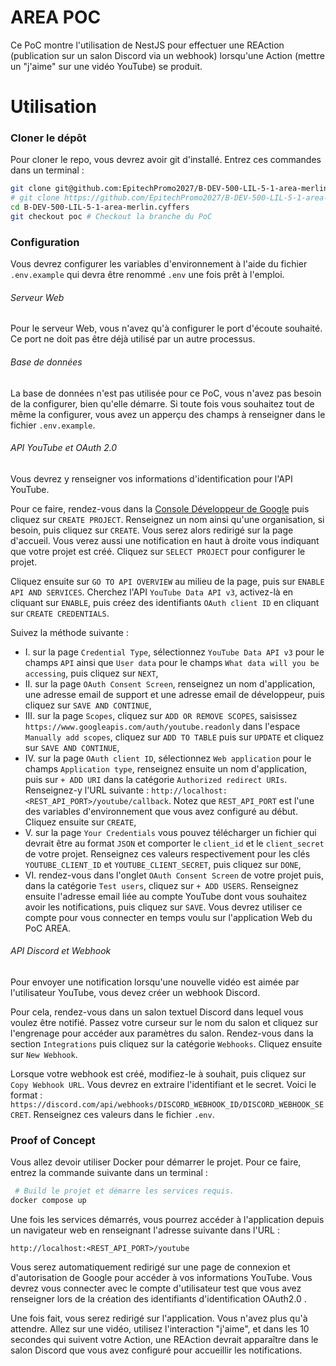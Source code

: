 # AREA POC

Ce PoC montre l'utilisation de NestJS pour effectuer une REAction (publication sur
un salon Discord via un webhook) lorsqu'une Action (mettre un "j'aime" sur une
vidéo YouTube) se produit.

# Utilisation

### Cloner le dépôt

Pour cloner le repo, vous devrez avoir git d'installé. Entrez ces commandes
dans un terminal :
```bash
git clone git@github.com:EpitechPromo2027/B-DEV-500-LIL-5-1-area-merlin.cyffers
# git clone https://github.com/EpitechPromo2027/B-DEV-500-LIL-5-1-area-merlin.cyffers # Si vous n'avez pas configurer de clé SSH.
cd B-DEV-500-LIL-5-1-area-merlin.cyffers
git checkout poc # Checkout la branche du PoC
```

### Configuration

Vous devrez configurer les variables d'environnement à l'aide du fichier `.env.example`
qui devra être renommé `.env` une fois prêt à l'emploi.

###### Serveur Web

Pour le serveur Web, vous n'avez qu'à configurer le port d'écoute souhaité.
Ce port ne doit pas être déjà utilisé par un autre processus.

###### Base de données

La base de données n'est pas utilisée pour ce PoC, vous n'avez pas besoin de
la  configurer, bien qu'elle démarre. Si toute fois vous souhaitez tout de même
la configurer, vous avez un apperçu des champs à renseigner dans le fichier `.env.example`.

###### API YouTube et OAuth 2.0
Vous devrez y renseigner vos informations d'identification pour l'API YouTube.

Pour ce faire, rendez-vous dans la [Console Développeur de Google](https://console.cloud.google.com/cloud-resource-manager) puis cliquez sur `CREATE PROJECT`. Renseignez un nom ainsi qu'une organisation, si besoin, puis cliquez
sur `CREATE`. Vous serez alors redirigé sur la page d'accueil. Vous verez aussi
une notification en haut à droite vous indiquant que votre projet est créé.
Cliquez sur `SELECT PROJECT` pour configurer le projet.

Cliquez ensuite sur `GO TO API OVERVIEW` au milieu de la page, puis sur `ENABLE API AND SERVICES`. Cherchez l'API `YouTube Data API v3`, activez-là en cliquant sur `ENABLE`, puis créez des identifiants `OAuth client ID` en cliquant sur `CREATE CREDENTIALS`.

Suivez la méthode suivante :
-   I. sur la page `Credential Type`, sélectionnez `YouTube Data API v3` pour le champs `API` ainsi que `User data` pour le champs `What data will you be accessing`, puis cliquez sur `NEXT`,
-  II. sur la page `OAuth Consent Screen`, renseignez un nom d'application, une adresse email de support et une adresse email de développeur, puis cliquez sur `SAVE AND CONTINUE`,
- III. sur la page `Scopes`, cliquez sur `ADD OR REMOVE SCOPES`, saisissez `https://www.googleapis.com/auth/youtube.readonly` dans l'espace `Manually add scopes`, cliquez sur `ADD TO TABLE` puis sur `UPDATE` et cliquez sur `SAVE AND CONTINUE`,
-  IV. sur la page `OAuth client ID`, sélectionnez `Web application` pour le champs `Application type`, renseignez ensuite un nom d'application, puis sur `+ ADD URI` dans la catégorie `Authorized redirect URIs`. Renseignez-y l'URL suivante : `http://localhost:<REST_API_PORT>/youtube/callback`. Notez que `REST_API_PORT` est l'une des variables d'environnement que vous avez configuré au début. Cliquez ensuite sur `CREATE`,
-   V. sur la page `Your Credentials` vous pouvez télécharger un fichier qui devrait être au format `JSON` et comporter le `client_id` et le `client_secret` de votre projet. Renseignez ces valeurs respectivement pour les clés `YOUTUBE_CLIENT_ID` et `YOUTUBE_CLIENT_SECRET`, puis cliquez sur `DONE`,
-  VI. rendez-vous dans l'onglet `OAuth Consent Screen` de votre projet puis, dans la catégorie `Test users`, cliquez sur `+ ADD USERS`. Renseignez ensuite l'adresse email liée au compte YouTube dont vous souhaitez avoir les notifications, puis cliquez sur `SAVE`. Vous devrez utiliser ce compte pour vous connecter en temps voulu sur l'application Web du PoC AREA.

###### API Discord et Webhook

Pour envoyer une notification lorsqu'une nouvelle vidéo est aimée par l'utilisateur
YouTube, vous devez créer un webhook Discord.

Pour cela, rendez-vous dans un salon textuel Discord dans lequel vous voulez
être notifié. Passez votre curseur sur le nom du salon et cliquez sur
l'engrenage pour accéder aux paramètres du salon. Rendez-vous dans la section
`Integrations` puis cliquez sur la catégorie `Webhooks`. Cliquez ensuite sur
`New Webhook`.

Lorsque votre webhook est créé, modifiez-le à souhait, puis cliquez sur `Copy Webhook URL`.
Vous devrez en extraire l'identifiant et le secret. Voici le format :
`https://discord.com/api/webhooks/DISCORD_WEBHOOK_ID/DISCORD_WEBHOOK_SECRET`.
Renseignez ces valeurs dans le fichier `.env`.

### Proof of Concept

Vous allez devoir utiliser Docker pour démarrer le projet. Pour ce faire, entrez
la commande suivante dans un terminal :

```bash
 # Build le projet et démarre les services requis.
docker compose up
```

Une fois les services démarrés, vous pourrez accéder à l'application depuis un
navigateur web en renseignant l'adresse suivante dans l'URL :

```
http://localhost:<REST_API_PORT>/youtube
```

Vous serez automatiquement redirigé sur une page de connexion et d'autorisation
de Google pour accéder à vos informations YouTube. Vous devrez vous connecter
avec le compte d'utilisateur test que vous avez renseigner lors de la création
des identifiants d'identification OAuth2.0 .

Une fois fait, vous serez redirigé sur l'application. Vous n'avez plus qu'à
attendre. Allez sur une vidéo, utilisez l'interaction "j'aime", et dans les 10
secondes qui suivent votre Action, une REAction devrait apparaître dans le salon
Discord que vous avez configuré pour accueillir les notifications.
